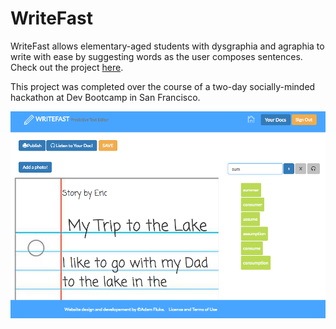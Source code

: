 # WriteFast

WriteFast allows elementary-aged students with dysgraphia and agraphia to write with ease by suggesting words as the user composes sentences. Check out the project [here](http://www.writefast.herokuoapp.com).

This project was completed over the course of a two-day socially-minded hackathon at Dev Bootcamp in San Francisco.

![Text editor screenshot](public/img/screenshot_main.png)
